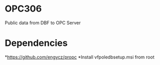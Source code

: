 # OPC306
Public data from DBF to OPC Server 
# Dependencies
*https://github.com/engycz/propc
*Install vfpoledbsetup.msi from root
